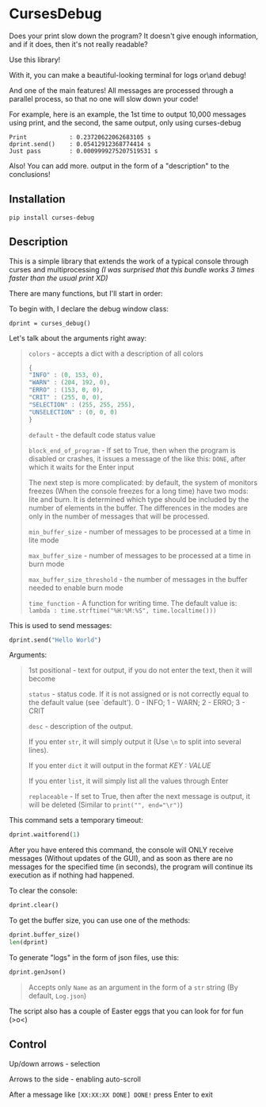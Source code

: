 # CursesDebug

Does your print slow down the program? It doesn't give enough information, and if it does, then it's not really readable?

Use this library!

With it, you can make a beautiful-looking terminal for logs or\and debug!

And one of the main features! All messages are processed through a parallel process, so that no one will slow down your code!

For example, here is an example, the 1st time to output 10,000 messages using print, and the second, the same output, only using curses-debug

```
Print            : 0.23720622062683105 s
dprint.send()    : 0.05412912368774414 s
Just pass        : 0.0009999275207519531 s 
```

Also! You can add more. output in the form of a "description" to the conclusions!

## Installation
```
pip install curses-debug
```
## Description
This is a simple library that extends the work of a typical console through curses and multiprocessing *(I was surprised that this bundle works 3 times faster than the usual print XD)*

There are many functions, but I'll start in order: 

To begin with, I declare the debug window class:

`dprint = curses_debug()`

Let's talk about the arguments right away:
>`colors` - accepts a dict with a description of all colors 
>```Python
>{
>"INFO" : (0, 153, 0),
>"WARN" : (204, 192, 0),
>"ERRO" : (153, 0, 0),
>"CRIT" : (255, 0, 0),
>"SELECTION" : (255, 255, 255),
>"UNSELECTION" : (0, 0, 0)
>}
>```
>`default` - the default code status value
>
>`block_end_of_program` - If set to True, then when the program is disabled or crashes, it issues a message of the like this: `DONE`, after which it waits for the Enter input
>
> The next step is more complicated: by default, the system of monitors freezes (When the console freezes for a long time) have two mods: lite and burn. It is determined which type should be included by the number of elements in the buffer. The differences in the modes are only in the number of messages that will be processed.
>
> `min_buffer_size` - number of messages to be processed at a time in lite mode
>
> `max_buffer_size` - number of messages to be processed at a time in burn mode
>
>`max_buffer_size_threshold` - the number of messages in the buffer needed to enable burn mode
>
>
>`time_function` - A function for writing time. The default value is: `lambda : time.strftime("%H:%M:%S", time.localtime()))`

This is used to send messages:
```Python
dprint.send("Hello World")
```
Arguments:
> 1st positional - text for output, if you do not enter the text, then it will become
>
> `status` - status code. If it is not assigned or is not correctly equal to the default value (see `default'). 0 - INFO; 1 - WARN; 2 - ERRO; 3 - CRIT
>
> `desc` - description of the output.
>
>If you enter `str`, it will simply output it (Use `\n` to split into several lines).
>
>If you enter `dict` it will output in the format *KEY : VALUE*
>
>If you enter `list`, it will simply list all the values through Enter
>
>`replaceable` - If set to True, then after the next message is output, it will be deleted (Similar to `print("", end="\r")`)

This command sets a temporary timeout:
```Python
dprint.waitforend(1)
```

After you have entered this command, the console will ONLY receive messages (Without updates of the GUI), and as soon as there are no messages for the specified time (in seconds), the program will continue its execution as if nothing had happened.

To clear the console:
```Python
dprint.clear()
```

To get the buffer size, you can use one of the methods:
```Python
dprint.buffer_size()
len(dprint)
```

To generate "logs" in the form of json files, use this:
```Python
dprint.genJson()
```
> Accepts only `Name` as an argument in the form of a `str` string (By default, `Log.json`)

The script also has a couple of Easter eggs that you can look for for fun (>o<)

## Control
Up/down arrows - selection

Arrows to the side - enabling auto-scroll

After a message like `[XX:XX:XX DONE] DONE!` press Enter to exit